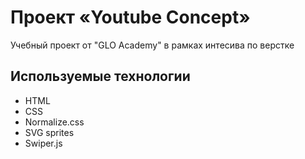 # Проект «Youtube Concept»
Учебный проект от "GLO Academy" в рамках интесива по верстке
## Используемые технологии
- HTML
- CSS
- Normalize.css
- SVG sprites
- Swiper.js
